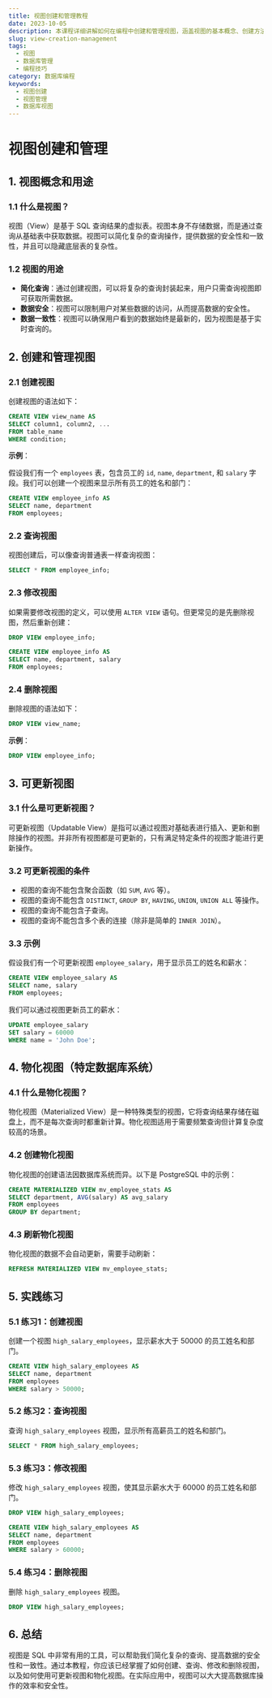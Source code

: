 ```yaml
---
title: 视图创建和管理教程
date: 2023-10-05
description: 本课程详细讲解如何在编程中创建和管理视图，涵盖视图的基本概念、创建方法、管理技巧以及常见问题的解决方案。
slug: view-creation-management
tags:
  - 视图
  - 数据库管理
  - 编程技巧
category: 数据库编程
keywords:
  - 视图创建
  - 视图管理
  - 数据库视图
---
```


# 视图创建和管理

## 1. 视图概念和用途

### 1.1 什么是视图？

视图（View）是基于 SQL 查询结果的虚拟表。视图本身不存储数据，而是通过查询从基础表中获取数据。视图可以简化复杂的查询操作，提供数据的安全性和一致性，并且可以隐藏底层表的复杂性。

### 1.2 视图的用途

- **简化查询**：通过创建视图，可以将复杂的查询封装起来，用户只需查询视图即可获取所需数据。
- **数据安全**：视图可以限制用户对某些数据的访问，从而提高数据的安全性。
- **数据一致性**：视图可以确保用户看到的数据始终是最新的，因为视图是基于实时查询的。

## 2. 创建和管理视图

### 2.1 创建视图

创建视图的语法如下：

```sql
CREATE VIEW view_name AS
SELECT column1, column2, ...
FROM table_name
WHERE condition;
```

**示例**：

假设我们有一个 `employees` 表，包含员工的 `id`, `name`, `department`, 和 `salary` 字段。我们可以创建一个视图来显示所有员工的姓名和部门：

```sql
CREATE VIEW employee_info AS
SELECT name, department
FROM employees;
```

### 2.2 查询视图

视图创建后，可以像查询普通表一样查询视图：

```sql
SELECT * FROM employee_info;
```

### 2.3 修改视图

如果需要修改视图的定义，可以使用 `ALTER VIEW` 语句。但更常见的是先删除视图，然后重新创建：

```sql
DROP VIEW employee_info;

CREATE VIEW employee_info AS
SELECT name, department, salary
FROM employees;
```

### 2.4 删除视图

删除视图的语法如下：

```sql
DROP VIEW view_name;
```

**示例**：

```sql
DROP VIEW employee_info;
```

## 3. 可更新视图

### 3.1 什么是可更新视图？

可更新视图（Updatable View）是指可以通过视图对基础表进行插入、更新和删除操作的视图。并非所有视图都是可更新的，只有满足特定条件的视图才能进行更新操作。

### 3.2 可更新视图的条件

- 视图的查询不能包含聚合函数（如 `SUM`, `AVG` 等）。
- 视图的查询不能包含 `DISTINCT`, `GROUP BY`, `HAVING`, `UNION`, `UNION ALL` 等操作。
- 视图的查询不能包含子查询。
- 视图的查询不能包含多个表的连接（除非是简单的 `INNER JOIN`）。

### 3.3 示例

假设我们有一个可更新视图 `employee_salary`，用于显示员工的姓名和薪水：

```sql
CREATE VIEW employee_salary AS
SELECT name, salary
FROM employees;
```

我们可以通过视图更新员工的薪水：

```sql
UPDATE employee_salary
SET salary = 60000
WHERE name = 'John Doe';
```

## 4. 物化视图（特定数据库系统）

### 4.1 什么是物化视图？

物化视图（Materialized View）是一种特殊类型的视图，它将查询结果存储在磁盘上，而不是每次查询时都重新计算。物化视图适用于需要频繁查询但计算复杂度较高的场景。

### 4.2 创建物化视图

物化视图的创建语法因数据库系统而异。以下是 PostgreSQL 中的示例：

```sql
CREATE MATERIALIZED VIEW mv_employee_stats AS
SELECT department, AVG(salary) AS avg_salary
FROM employees
GROUP BY department;
```

### 4.3 刷新物化视图

物化视图的数据不会自动更新，需要手动刷新：

```sql
REFRESH MATERIALIZED VIEW mv_employee_stats;
```

## 5. 实践练习

### 5.1 练习1：创建视图

创建一个视图 `high_salary_employees`，显示薪水大于 50000 的员工姓名和部门。

```sql
CREATE VIEW high_salary_employees AS
SELECT name, department
FROM employees
WHERE salary > 50000;
```

### 5.2 练习2：查询视图

查询 `high_salary_employees` 视图，显示所有高薪员工的姓名和部门。

```sql
SELECT * FROM high_salary_employees;
```

### 5.3 练习3：修改视图

修改 `high_salary_employees` 视图，使其显示薪水大于 60000 的员工姓名和部门。

```sql
DROP VIEW high_salary_employees;

CREATE VIEW high_salary_employees AS
SELECT name, department
FROM employees
WHERE salary > 60000;
```

### 5.4 练习4：删除视图

删除 `high_salary_employees` 视图。

```sql
DROP VIEW high_salary_employees;
```

## 6. 总结

视图是 SQL 中非常有用的工具，可以帮助我们简化复杂的查询、提高数据的安全性和一致性。通过本教程，你应该已经掌握了如何创建、查询、修改和删除视图，以及如何使用可更新视图和物化视图。在实际应用中，视图可以大大提高数据库操作的效率和安全性。